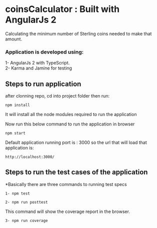# coinsCalculator : Built with AngularJs 2
Calculating the minimum number of Sterling coins needed to make that amount.

### Application is developed using:

1- AngularJs 2 with TypeScript. <br>
2- Karma and Jamine for testing

## Steps to run application

after clonning repo, cd into project folder then run:

```
npm install
```
It will install all the node modules required to run the application

Now run this below command to run the application in browser

```
npm start
```
Default application running port is : 3000 so the url that will load that application is:
```
http://localhost:3000/
```

## Steps to run the test cases of the application

*Basically there are three commands to running test specs

```
1- npm test
```

```
2- npm run posttest
```

This command will show the coverage report in the browser.

```
3- npm run coverage
```

